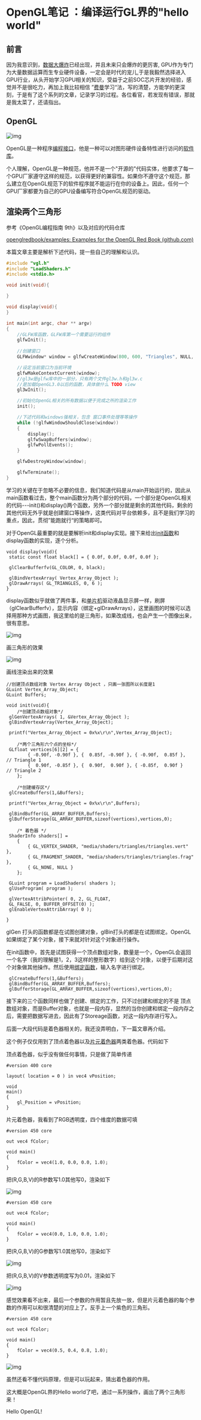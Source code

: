 # OpenGL笔记 ：编译运行GL界的"hello world"

## 前言

因为我意识到，[数据大爆炸](https://zhida.zhihu.com/search?content_id=213998870&content_type=Article&match_order=1&q=数据大爆炸&zhida_source=entity)已经出现，并且未来只会爆炸的更厉害, GPU作为专门为大量数据运算而生专业硬件设备，一定会是时代的宠儿,于是我毅然选择进入GPU行业，从头开始学习GPU相关的知识，受益于之前SOC芯片开发的经验，感觉并不是很吃力，再加上我比较相信 ”[费曼](https://zhida.zhihu.com/search?content_id=213998870&content_type=Article&match_order=1&q=费曼&zhida_source=entity)学习“法，写的清楚，方能学的更深刻，于是有了这个系列的文章，记录学习的过程。各位看官，若发现有错误，那就是我太菜了，还请指出。



## OpenGL

![img](./assets/v2-b006490fe56f951195c7faf2849ca006_1440w.jpg)

OpenGL是一种程序[编程接口](https://zhida.zhihu.com/search?content_id=213998870&content_type=Article&match_order=1&q=编程接口&zhida_source=entity)，他是一种可以对图形硬件设备特性进行访问的[软件库](https://zhida.zhihu.com/search?content_id=213998870&content_type=Article&match_order=1&q=软件库&zhida_source=entity)。

个人理解，OpenGL是一种规范，他并不是一个"开源的"代码实体，他要求了每一个GPU厂家遵守这样的规范，以获得更好的兼容性。如果你不遵守这个规范，那么建立在OpenGL规范下的软件程序就不能运行在你的设备上。因此，任何一个GPU厂家都要为自己的GPU设备编写符合OpenGL规范的驱动。

## 渲染两个三角形

参考《OpenGL编程指南 9th》以及对应的代码仓库

[openglredbook/examples: Examples for the OpenGL Red Book (github.com)](https://link.zhihu.com/?target=https%3A//github.com/openglredbook/examples)

本篇文章主要是解析下述代码，提一些自己的理解和认识。

```c
#include "vgl.h"
#include "LoadShaders.h"
#include <stdio.h>

void init(void){

}

void display(void){
}

int main(int argc, char ** argv)
{
    //GLFW库函数，GLFW库第一个需要运行的组件
    glfwInit();
    
    //创建窗口
    GLFWwindow* window = glfwCreateWindow(800, 600, "Triangles", NULL, NULL);

    //设定当前窗口为当前环境
    glfwMakeContextCurrent(window);
    //gl3w是glfw库中的一部分，只有两个文件gl3w.h和gl3w.c
    //是加载OpenGL3.0以后的函数，具体做什么 TODO view
    gl3wInit();

    //初始化OpenGL相关的所有数据以便于完成之所的渲染工作
    init();

    //下述代码和windows强相关，包含 窗口事件处理等等操作
    while (!glfwWindowShouldClose(window))
    {
        display();
        glfwSwapBuffers(window);
        glfwPollEvents();
    }

    glfwDestroyWindow(window);

    glfwTerminate();
}
```

学习的关键在于忽略不必要的信息，我们知道代码是从main开始运行的，因此从main函数看过去，整个main函数分为两个部分的代码，一个部分是OpenGL相关的代码---init()和display()两个函数，另外一个部分就是剩余的其他代码，剩余的其他代码无外乎就是创建窗口等操作，这类代码对平台依赖多，且不是我们学习的重点，因此，贯彻”能跑就行“的策略即可。

对于OpenGL最重要的就是要解析init和display实现。接下来给出[init函数](https://zhida.zhihu.com/search?content_id=213998870&content_type=Article&match_order=1&q=init函数&zhida_source=entity)和display函数的实现，逐个分析。

```text
void display(void){
 static const float black[] = { 0.0f, 0.0f, 0.0f, 0.0f };

 glClearBufferfv(GL_COLOR, 0, black);

 glBindVertexArray( Vertex_Array_Object );
 glDrawArrays( GL_TRIANGLES, 0, 6 );
}
```

display函数似乎就做了两件事，和[单片机](https://zhida.zhihu.com/search?content_id=213998870&content_type=Article&match_order=1&q=单片机&zhida_source=entity)驱动液晶显示屏一样，刷屏（glClearBufferfv），显示内容（绑定+glDrawArrays），这里画图的时候可以选择用那种方式画图，我这里给的是三角形，如果改成线，也会产生一个图像出来，很有意思。

![img](./assets/v2-8433eacc1ffa2e6205bf71a244007fe8_1440w.jpg)

画三角形的效果

![img](./assets/v2-9c29c03638c8d45b3497de2e5a53825b_1440w.jpg)

画线渲染出来的效果

```text
//创建顶点数组对象 Vertex Array Object ，只画一张图所以长度是1
GLuint Vertex_Array_Object;
GLuint Buffers;

void init(void){
    /*创建顶点数组对象*/
 glGenVertexArrays( 1, &Vertex_Array_Object );
 glBindVertexArray(Vertex_Array_Object);

 printf("Vertex_Array_Object = 0x%x\r\n",Vertex_Array_Object);

    /*两个三角形六个点的坐标*/
 GLfloat vertices[6][2] = {
        { -0.90f, -0.90f }, {  0.85f, -0.90f }, { -0.90f,  0.85f },  // Triangle 1
        {  0.90f, -0.85f }, {  0.90f,  0.90f }, { -0.85f,  0.90f }   // Triangle 2
    };

    /*创建缓存区*/
 glCreateBuffers(1,&Buffers);
 
 printf("Vertex_Array_Object = 0x%x\r\n",Buffers);

 glBindBuffer(GL_ARRAY_BUFFER,Buffers);
 glBufferStorage(GL_ARRAY_BUFFER,sizeof(vertices),vertices,0);

    /* 着色器 */
 ShaderInfo shaders[] =
    {
        { GL_VERTEX_SHADER, "media/shaders/triangles/triangles.vert" },
        { GL_FRAGMENT_SHADER, "media/shaders/triangles/triangles.frag" },
        { GL_NONE, NULL }
    };

 GLuint program = LoadShaders( shaders );
 glUseProgram( program );

 glVertexAttribPointer( 0, 2, GL_FLOAT,
 GL_FALSE, 0, BUFFER_OFFSET(0) );
 glEnableVertexAttribArray( 0 );

}
```

glGen 打头的函数都是在试图创建对象，glBin打头的都是在试图绑定。OpenGL如果绑定了某个对象，接下来就对针对这个对象进行操作。

在init函数中，首先是试图获得一个顶点数组对象，数量是一个，OpenGL会返回一个名字（我的理解是1，2，3这样的整形数字）给到这个对象，以便于后期对这个对象做其他操作。然后使用[绑定函数](https://zhida.zhihu.com/search?content_id=213998870&content_type=Article&match_order=1&q=绑定函数&zhida_source=entity)，输入名字进行绑定。

```text
 glCreateBuffers(1,&Buffers);
 glBindBuffer(GL_ARRAY_BUFFER,Buffers);
 glBufferStorage(GL_ARRAY_BUFFER,sizeof(vertices),vertices,0);
```

接下来的三个函数同样也做了创建、绑定的工作，只不过创建和绑定的不是 顶点数组对象，而是Buffer对象，也就是一段内存，显然的当你创建和绑定一段内存之后，需要把数据写进去，因此有了Storeage函数，对这一段内存进行写入。

后面一大段代码是着色器相关的，我还没弄明白，下一篇文章再介绍。

这个例子仅仅用到了顶点着色器以及[片元着色器](https://zhida.zhihu.com/search?content_id=213998870&content_type=Article&match_order=1&q=片元着色器&zhida_source=entity)两类着色器。代码如下

顶点着色器，似乎没有做任何事情，只是做了简单传递

```text
#version 400 core

layout( location = 0 ) in vec4 vPosition;

void
main()
{
    gl_Position = vPosition;
}
```

片元着色器，我看到了RGB透明度，四个维度的数据可填

```text
#version 450 core

out vec4 fColor;

void main()
{
    fColor = vec4(1.0, 0.0, 0.0, 1.0);
}
```

把(R,G,B,V)的R参数写1.0其他写0，渲染如下

![img](./assets/v2-d1bed96e54f03e8fca9976e5aad43f68_1440w.jpg)

```text
#version 450 core

out vec4 fColor;

void main()
{
    fColor = vec4(0.0, 1.0, 0.0, 1.0);
}
```

把(R,G,B,V)的G参数写1.0其他写0，渲染如下

![img](./assets/v2-311b25fa8134eeaffed25b8e13a414f9_1440w.jpg)

把(R,G,B,V)的V参数透明度写为0.01，渲染如下

![img](./assets/v2-183ea674946eb94ad4f062d52c38bbff_1440w.jpg)

感觉效果看不出来，最后一个参数的作用暂且先放一放，但是片元着色器的每个参数的作用可以和很清楚的对应上了。反手上一个紫色的三角形。

```text
#version 450 core

out vec4 fColor;

void main()
{
    fColor = vec4(0.5, 0.4, 0.8, 1.0);
}
```

![img](./assets/v2-8433eacc1ffa2e6205bf71a244007fe8_1440w.jpg)

虽然还看不懂代码原理，但是可以玩起来，猜出着色器的作用。



这大概是OpenGL界的Hello world了吧，通过一系列操作，画出了两个三角形来！

Hello OpenGL!

